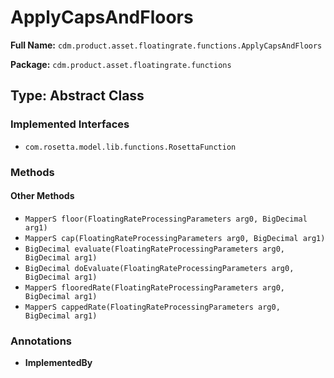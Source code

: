 # ApplyCapsAndFloors

**Full Name:** `cdm.product.asset.floatingrate.functions.ApplyCapsAndFloors`

**Package:** `cdm.product.asset.floatingrate.functions`

## Type: Abstract Class

### Implemented Interfaces

- `com.rosetta.model.lib.functions.RosettaFunction`

### Methods

#### Other Methods

- `MapperS floor(FloatingRateProcessingParameters arg0, BigDecimal arg1)`
- `MapperS cap(FloatingRateProcessingParameters arg0, BigDecimal arg1)`
- `BigDecimal evaluate(FloatingRateProcessingParameters arg0, BigDecimal arg1)`
- `BigDecimal doEvaluate(FloatingRateProcessingParameters arg0, BigDecimal arg1)`
- `MapperS flooredRate(FloatingRateProcessingParameters arg0, BigDecimal arg1)`
- `MapperS cappedRate(FloatingRateProcessingParameters arg0, BigDecimal arg1)`

### Annotations

- **ImplementedBy**

